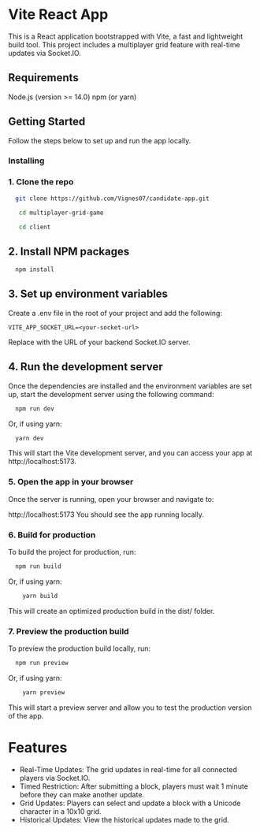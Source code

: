 # Vite React App
This is a React application bootstrapped with Vite, a fast and lightweight build tool. This project includes a multiplayer grid feature with real-time updates via Socket.IO.

## Requirements
Node.js (version >= 14.0)
npm (or yarn)

## Getting Started
Follow the steps below to set up and run the app locally.

### Installing

### 1. Clone the repo

```bash
  git clone https://github.com/Vignes07/candidate-app.git
```
```bash
   cd multiplayer-grid-game
```
```bash
   cd client
```

## 2. Install NPM packages

```bash
  npm install
```

## 3. Set up environment variables
   Create a .env file in the root of your project and add the following:

```
VITE_APP_SOCKET_URL=<your-socket-url>
```
Replace <your-socket-url> with the URL of your backend Socket.IO server.

## 4. Run the development server
   Once the dependencies are installed and the environment variables are set up, start the development server using the following command:

```bash
  npm run dev
```
Or, if using yarn:
```bash
  yarn dev
```
This will start the Vite development server, and you can access your app at http://localhost:5173.

### 5. Open the app in your browser
   Once the server is running, open your browser and navigate to:

http://localhost:5173
You should see the app running locally.

### 6. Build for production
   To build the project for production, run:

```bash
  npm run build
```
Or, if using yarn:

```bash
    yarn build
```
This will create an optimized production build in the dist/ folder.

### 7. Preview the production build
   To preview the production build locally, run:

```bash
  npm run preview
```
Or, if using yarn:

```bash
    yarn preview
```
This will start a preview server and allow you to test the production version of the app.

# Features
- Real-Time Updates: The grid updates in real-time for all connected players via Socket.IO.
- Timed Restriction: After submitting a block, players must wait 1 minute before they can make another update.
- Grid Updates: Players can select and update a block with a Unicode character in a 10x10 grid.
- Historical Updates: View the historical updates made to the grid.
